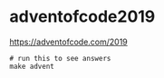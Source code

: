 # adventofcode2019
https://adventofcode.com/2019

```shell
# run this to see answers
make advent
```

